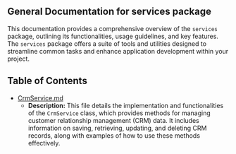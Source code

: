 ## General Documentation for services package

This documentation provides a comprehensive overview of the `services` package, outlining its functionalities, usage guidelines, and key features. The `services` package offers a suite of tools and utilities designed to streamline common tasks and enhance application development within your project. 


## Table of Contents
- [CrmService.md](CrmService.md)
  - **Description:** This file details the implementation and functionalities of the `CrmService` class, which provides methods for managing customer relationship management (CRM) data. It includes information on saving, retrieving, updating, and deleting CRM records, along with examples of how to use these methods effectively. 



